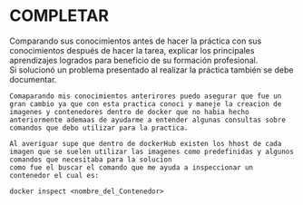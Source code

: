 # COMPLETAR  
Comparando sus conocimientos antes de hacer la práctica con sus conocimientos después de hacer la tarea, explicar los principales aprendizajes logrados para beneficio de su formación profesional.  
Si solucionó un problema presentado al realizar la práctica también se debe documentar.

````
Comaparando mis conocimientos anterirores puedo asegurar que fue un gran cambio ya que con esta practica conoci y maneje la creacion de imagenes y contenedores dentro de docker que no habia hecho anteriormente ademaas de ayudarme a entender algunas consultas sobre comandos que debo utilizar para la practica.

Al averiguar supe que dentro de dockerHub existen los hhost de cada imagen que se suelen utilizar las imagenes como predefinidas y algunos comandos que necesitaba para la solucion
como fue el buscar el comando que me ayuda a inspeccionar un contenedor el cual es:

docker inspect <nombre_del_Contenedor>

````
